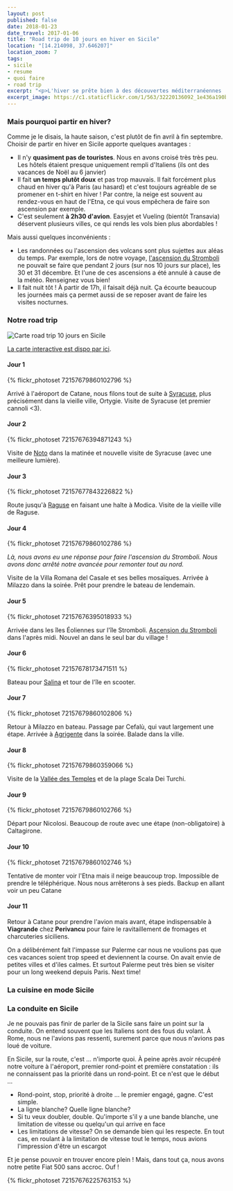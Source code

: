 ```yaml
---
layout: post
published: false
date: 2018-01-23
date_travel: 2017-01-06
title: "Road trip de 10 jours en hiver en Sicile"
location: "[14.214098, 37.646207]"
location_zoom: 7
tags:
- sicile
- resume
- quoi faire
- road trip
excerpt: "<p>L'hiver se prête bien à des découvertes méditerranéennes : vols courts, temps agréable et prix abordables. C'est la deuxième année que nous faisons ce choix et nous en sommes contents.</p><p>La Sicile se visite plutôt au printemps, voire en début d'automne ou, pour les plus courageux, en plein été. C'est effectivement les périodes où l'on peut se baigner, avoir des couleurs magnifiques dans la mer, des journées longues et pas trop de problèmes de pluie ou de neige. Mais c'est aussi les périodes les plus touristiques. Sans parler de la chaleur.</p><p>Alors voilà l'itinéraire sicilien que nous avons suivi pour ces 10 jours à cheval sur décembre et janvier.</p>"
excerpt_image: https://c1.staticflickr.com/1/563/32220136092_1e436a190b_c.jpg
---
```


### Mais pourquoi partir en hiver?

Comme je le disais, la haute saison, c'est plutôt de fin avril à fin septembre. Choisir de partir en hiver en Sicile apporte quelques avantages :

 - Il n'y **quasiment pas de touristes**. Nous en avons croisé très très peu. Les hôtels étaient presque uniquement rempli d'Italiens (ils ont des vacances de Noël au 6 janvier)
 - Il fait **un temps plutôt doux** et pas trop mauvais. Il fait forcément plus chaud en hiver qu'à Paris (au hasard) et c'est toujours agréable de se promener en t-shirt en hiver ! Par contre, la neige est souvent au rendez-vous en haut de l'Etna, ce qui vous empêchera de faire son ascension par exemple.
 - C'est seulement **à 2h30 d'avion**. Easyjet et Vueling (bientôt Transavia) déservent plusieurs villes, ce qui rends les vols bien plus abordables !

Mais aussi quelques inconvénients :

 - Les randonnées ou l'ascension des volcans sont plus sujettes aux aléas du temps. Par exemple, lors de notre voyage, [l'ascension du Stromboli](/sicile-iles-eoliennes-stromboli.html) ne pouvait se faire que pendant 2 jours (sur nos 10 jours sur place), les 30 et 31 décembre. Et l'une de ces ascensions a été annulé à cause de la météo. Renseignez vous bien!
 - Il fait nuit tôt ! À partir de 17h, il faisait déjà nuit. Ça écourte beaucoup les journées mais ça permet aussi de se reposer avant de faire les visites nocturnes.

### Notre road trip

<p class="pagination-centered">
<img class="th" src="https://i.imgur.com/QI9E5di.png" title="Carte road trip 10 jours en Sicile" alt="Carte road trip 10 jours en Sicile">
</p>

[La carte interactive est dispo par ici](https://www.google.com/maps/d/viewer?mid=1hutiPGK7jzAZ2ThAlthz8CT6KDU&usp=sharing).

#### Jour 1

{% flickr_photoset 72157679860102796 %}

Arrivé à l'aéroport de Catane, nous filons tout de suite à [Syracuse](/sicile-sud-est-syracuse-noto.html), plus précisément dans la vieille ville, Ortygie. Visite de Syracuse (et premier cannoli <3).

#### Jour 2

{% flickr_photoset 72157676394871243 %}

Visite de [Noto](/sicile-sud-est-syracuse-noto.html) dans la matinée et nouvelle visite de Syracuse (avec une meilleure lumière).

#### Jour 3

{% flickr_photoset 72157677843226822 %}

Route jusqu'à [Raguse](/sicile-sud-est-syracuse-noto.html) en faisant une halte à Modica. Visite de la vieille ville de Raguse.

#### Jour 4

{% flickr_photoset 72157679860102786 %}

*Là, nous avons eu une réponse pour faire l'ascension du Stromboli. Nous avons donc arrêté notre avancée pour remonter tout au nord.*

Visite de la Villa Romana del Casale et ses belles mosaïques. Arrivée à Milazzo dans la soirée. Prêt pour prendre le bateau de lendemain.

#### Jour 5

{% flickr_photoset 72157676395018933 %}

Arrivée dans les îles Éoliennes sur l'île Stromboli. [Ascension du Stromboli](/sicile-iles-eoliennes-stromboli.html) dans l'après midi. Nouvel an dans le seul bar du village !

#### Jour 6

{% flickr_photoset 72157678173471511 %}

Bateau pour [Salina](/sicile-iles-eoliennes-stromboli.html) et tour de l'île en scooter.

#### Jour 7

{% flickr_photoset 72157679860102806 %}

Retour à Milazzo en bateau. Passage par Cefalù, qui vaut largement une étape. Arrivée à [Agrigente](/sicile-sud-agrigente-vallee-temples.html) dans la soirée. Balade dans la ville.

#### Jour 8

{% flickr_photoset 72157679860359066 %}

Visite de la [Vallée des Temples](/sicile-sud-agrigente-vallee-temples.html) et de la plage Scala Dei Turchi.

#### Jour 9

{% flickr_photoset 72157679860102766 %}

Départ pour Nicolosi. Beaucoup de route avec une étape (non-obligatoire) à Caltagirone.

#### Jour 10

{% flickr_photoset 72157679860102746 %}

Tentative de monter voir l'Etna mais il neige beaucoup trop. Impossible de prendre le téléphérique. Nous nous arrêterons à ses pieds. Backup en allant voir un peu Catane

#### Jour 11
Retour à Catane pour prendre l'avion mais avant, étape indispensable à **Viagrande** chez **Perivancu** pour faire le ravitaillement de fromages et charcuteries siciliens.

On a délibérément fait l'impasse sur Palerme car nous ne voulions pas que ces vacances soient trop speed et deviennent la course. On avait envie de petites villes et d'iles calmes. Et surtout Palerme peut très bien se visiter pour un long weekend depuis Paris. Next time!

### La cuisine en mode Sicile

### La conduite en Sicile

Je ne pouvais pas finir de parler de la Sicile sans faire un point sur la conduite. On entend souvent que les Italiens sont des fous du volant. À Rome, nous ne l'avions pas ressenti, surement parce que nous n'avions pas loué de voiture.

En Sicile, sur la route, c'est … n'importe quoi. À peine après avoir récupéré notre voiture à l'aéroport, premier rond-point et première constatation : ils ne connaissent pas la priorité dans un rond-point. Et ce n'est que le début …

 - Rond-point, stop, priorité à droite … le premier engagé, gagne. C'est simple.
 - La ligne blanche? Quelle ligne blanche?
 - Si tu veux doubler, double. Qu'importe s'il y a une bande blanche, une limitation de vitesse ou quelqu'un qui arrive en face
 - Les limitations de vitesse? On se demande bien qui les respecte. En tout cas, en roulant à la limitation de vitesse tout le temps, nous avions l'impression d'être un escargot

Et je pense pouvoir en trouver encore plein ! Mais, dans tout ça, nous avons notre petite Fiat 500 sans accroc. Ouf !

{% flickr_photoset 72157676225763153 %}
